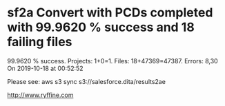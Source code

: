# sf2a Convert with PCDs completed with 99.9620 % success and 18 failing files

99.9620 % success. Projects: 1+0=1.  Files: 18+47369=47387. Errors: 8,30  On 2019-10-18 at 00:52:52



Please see: aws s3 sync s3://salesforce.dita/results2ae

http://www.ryffine.com
